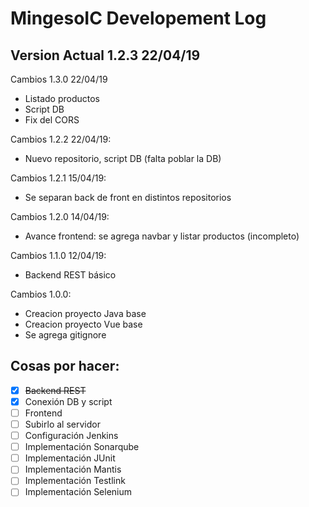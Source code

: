 # MingesoIC Developement Log 
## Version Actual 1.2.3 22/04/19

Cambios 1.3.0 22/04/19
- Listado productos
- Script DB
- Fix del CORS

Cambios 1.2.2 22/04/19:
- Nuevo repositorio, script DB (falta poblar la DB)

Cambios 1.2.1 15/04/19:
- Se separan back de front en distintos repositorios

Cambios 1.2.0 14/04/19:
- Avance frontend: se agrega navbar y listar productos (incompleto)

Cambios 1.1.0 12/04/19:
- Backend REST básico

Cambios 1.0.0:
- Creacion proyecto Java base
- Creacion proyecto Vue base
- Se agrega gitignore

## Cosas por hacer:

- [x] ~~Backend REST~~
- [x] Conexión DB y script
- [ ] Frontend
- [ ] Subirlo al servidor
- [ ] Configuración Jenkins
- [ ] Implementación Sonarqube
- [ ] Implementación JUnit
- [ ] Implementación Mantis
- [ ] Implementación Testlink
- [ ] Implementación Selenium